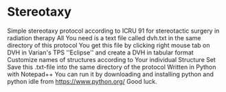 # Stereotaxy
Simple stereotaxy protocol according to ICRU 91 for stereotactic surgery in radiation therapy 
All You need is a text file called dvh.txt in the same directory of this protocol
You get this file by clicking right mouse tab on DVH in Varian's TPS ''Eclipse'' and create a DVH in tabular format
Customize names of structures according to Your individual Structure Set
Save this .txt-file into the same directory of the protocol
Written in Python with Notepad++
You can run it by downloading and installing python and python idle from 
https://www.python.org/
Good luck.
